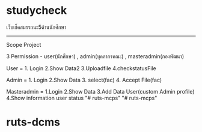 # studycheck
 เว็บเช็คสมรรถนะ5ด้านนักศึกษา

---------------------------------------------------------------------------------
 Scope Project

 3 Permission   -  user(นักศึกษา) , admin(บุคลากรคณะ) , masteradmin(กองพัฒนา)

 User = 1. Login 2.Show Data2 3.Uploadfile  4.checkstatusFile 

 Admin = 1. Login 2.Show Data  3. select(fac)  4. Accept File(fac) 

 Masteradmin = 1.Login  2.Show Data  3.Add Data User(custom Admin profile) 4.Show information user status
"# ruts-mcps" 
"# ruts-mcps" 
# ruts-dcms
